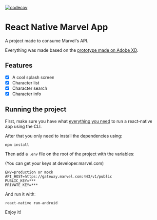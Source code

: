 [![codecov](https://codecov.io/gh/GelsonMR/react-native-marvel-app/branch/master/graph/badge.svg)](https://codecov.io/gh/GelsonMR/react-native-marvel-app)
# React Native Marvel App
A project made to consume Marvel's API.

Everything was made based on the [prototype made on Adobe XD](https://xd.adobe.com/view/ab528763-eec1-4a2c-56d1-37ef37f2e865-dd63/).

## Features
 - [X] A cool splash screen
 - [X] Character list
 - [X] Character search
 - [X] Character info

## Running the project
First, make sure you have what [everything you need](https://reactnative.dev/docs/getting-started) to run a react-native app using the CLI.

After that you only need to install the dependencies using:

```
npm install
```

Then add a `.env` file on the root of the project with the variables:

(You can get your keys at developer.marvel.com)

```
ENV=production or mock
API_HOST=https://gateway.marvel.com:443/v1/public
PUBLIC_KEY=***
PRIVATE_KEY=***
```
And run it with:

```
react-native run-android
```

Enjoy it!